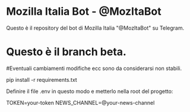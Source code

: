# Mozilla Italia Bot - @MozItaBot
Questo è il repository del bot di Mozilla Italia "@MozItaBot" su Telegram.

# Questo è il branch beta.
#Eventuali cambiamenti modifiche ecc sono da considerarsi non stabili.

pip install -r requirements.txt

Definire il file .env in questo modo e metterlo nella root del progetto:

TOKEN=your-token
NEWS_CHANNEL=@your-news-channel